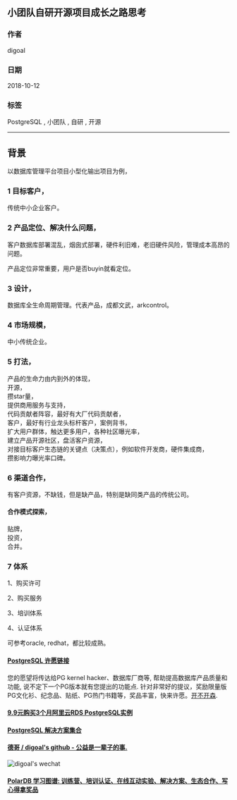 ## 小团队自研开源项目成长之路思考   
                                                           
### 作者                                                           
digoal                                                           
                                                           
### 日期                                                           
2018-10-12                                                         
                                                           
### 标签                                                           
PostgreSQL , 小团队 , 自研 , 开源    
                                                           
----                                                           
                                                           
## 背景    
以数据库管理平台项目小型化输出项目为例，  
  
### 1 目标客户，  
传统中小企业客户。  
  
### 2 产品定位、解决什么问题，  
客户数据库部署混乱，烟囱式部署，硬件利旧难，老旧硬件风险，管理成本高昂的问题。  
  
产品定位非常重要，用户是否buyin就看定位。  
  
### 3 设计，  
数据库全生命周期管理。代表产品，成都文武，arkcontrol。  
  
### 4 市场规模，  
中小传统企业。  
  
### 5 打法，  
产品的生命力由内到外的体现，  
开源，  
攒star量，  
提供商用服务与支持，  
代码贡献者阵容，最好有大厂代码贡献者，  
客户，最好有行业龙头标杆客户，案例背书，  
扩大用户群体，触达更多用户，各种社区曝光率，  
建立产品开源社区，盘活客户资源，  
对接目标客户生态链的关键点（决策点），例如软件开发商，硬件集成商，  
攒影响力曝光率口碑。  
  
### 6 渠道合作，  
有客户资源，不缺钱，但是缺产品，特别是缺同类产品的传统公司。  
  
#### 合作模式探索，  
贴牌，  
投资，  
合并。  
  
### 7 体系
1、购买许可  
  
2、购买服务  
  
3、培训体系  
  
4、认证体系  
  
可参考oracle, redhat，都比较成熟。   
  
  
  
  
  
  
  
  
  
  
  
  
  
  
  
  
  
  
  
  
  
  
  
  
  
  
  
  
  
  
  
  
  
  
  
  
  
  
  
  
  
  
  
  
  
  
  
  
  
  
  
  
  
  
  
  
  
  
  
  
  
  
  
  
  
  
  
  
  
  
#### [PostgreSQL 许愿链接](https://github.com/digoal/blog/issues/76 "269ac3d1c492e938c0191101c7238216")
您的愿望将传达给PG kernel hacker、数据库厂商等, 帮助提高数据库产品质量和功能, 说不定下一个PG版本就有您提出的功能点. 针对非常好的提议，奖励限量版PG文化衫、纪念品、贴纸、PG热门书籍等，奖品丰富，快来许愿。[开不开森](https://github.com/digoal/blog/issues/76 "269ac3d1c492e938c0191101c7238216").  
  
  
#### [9.9元购买3个月阿里云RDS PostgreSQL实例](https://www.aliyun.com/database/postgresqlactivity "57258f76c37864c6e6d23383d05714ea")
  
  
#### [PostgreSQL 解决方案集合](https://yq.aliyun.com/topic/118 "40cff096e9ed7122c512b35d8561d9c8")
  
  
#### [德哥 / digoal's github - 公益是一辈子的事.](https://github.com/digoal/blog/blob/master/README.md "22709685feb7cab07d30f30387f0a9ae")
  
  
![digoal's wechat](../pic/digoal_weixin.jpg "f7ad92eeba24523fd47a6e1a0e691b59")
  
  
#### [PolarDB 学习图谱: 训练营、培训认证、在线互动实验、解决方案、生态合作、写心得拿奖品](https://www.aliyun.com/database/openpolardb/activity "8642f60e04ed0c814bf9cb9677976bd4")
  
